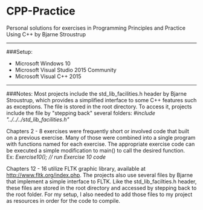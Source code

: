 # CPP-Practice
Personal solutions for exercises in Programming Principles and Practice Using C++ by Bjarne Stroustrup

---

###Setup:
* Microsoft Windows 10
* Microsoft Visual Studio 2015 Community
* Microsoft Visual C++ 2015

---

###Notes:
Most projects include the std_lib_facilities.h header by Bjarne Stroustrup, which provides a simplified interface to some C++ features such as exceptions. The file is stored in the root directory. To access it, projects include the file by "stepping back" several folders: *#include "../../../std_lib_facilities.h"*

Chapters 2 - 8 exercises were frequently short or involved code that built on a previous exercise. Many of those were combined into a single program with functions named for each exercise. The appropriate exercise code can be executed a simple modification to main() to call the desired function.  
Ex: *Exercise10();  // run Exercise 10 code*

Chapters 12 - 16 utilize FLTK graphic library, available at http://www.fltk.org/index.php. The projects also use several files by Bjarne that implement a simple interface to FLTK. Like the std_lib_facilties.h header, these files are stored in the root directory and accessed by stepping back to the root folder. For my setup, I also needed to add those files to my project as resources in order for the code to compile.
